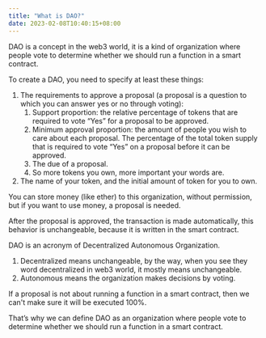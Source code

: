 ```yaml
---
title: "What is DAO?"
date: 2023-02-08T10:40:15+08:00
---
```


DAO is a concept in the web3 world, it is a kind of organization where people vote to determine whether we should run a function in a smart contract.

To create a DAO, you need to specify at least these things:

1. The requirements to approve a proposal (a proposal is a question to which you can answer yes or no through voting):
   1. Support proportion: the relative percentage of tokens that are required to vote “Yes” for a proposal to be approved.
   2. Minimum approval proportion: the amount of people you wish to care about each proposal. The percentage of the total token supply that is required to vote “Yes” on a proposal before it can be approved.
   3. The due of a proposal.
   4. So more tokens you own, more important your words are.
2. The name of your token, and the initial amount of token for you to own.

You can store money (like ether) to this organization, without permission, but if you want to use money, a proposal is needed.

After the proposal is approved, the transaction is made automatically, this behavior is unchangeable, because it is written in the smart contract.

DAO is an acronym of Decentralized Autonomous Organization.

1. Decentralized means unchangeable, by the way, when you see they word decentralized in web3 world, it mostly means unchangeable.
2. Autonomous means the organization makes decisions by voting.

If a proposal is not about running a function in a smart contract, then we can't make sure it will be executed 100%.

That’s why we can define DAO as an organization where people vote to determine whether we should run a function in a smart contract.
